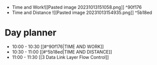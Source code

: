 - Time and Work![[Pasted image 20231013151058.png]] ^90f176
- Time and Distance ![[Pasted image 20231013154935.png]] ^5b18ed
# Day planner

- 10:00 - 10:30 [[#^90f176|TIME AND WORK]]
- 10:30 - 11:00 [[#^5b18ed|TIME AND DISTANCE]]
- 11:00 - 11:30 [[3 Data Link Layer Flow Control]]
